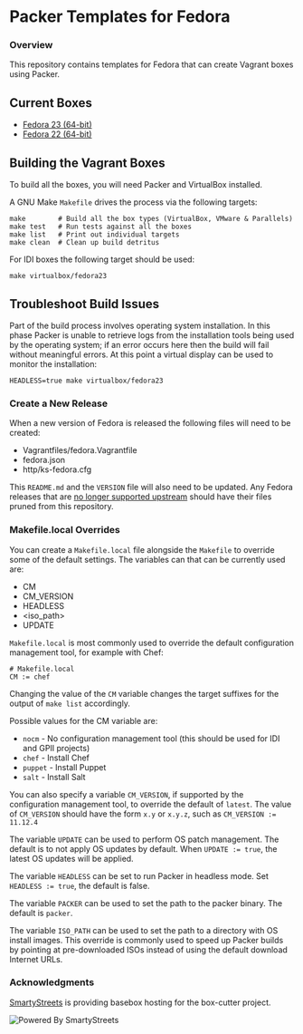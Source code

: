 
# Packer Templates for Fedora

### Overview

This repository contains templates for Fedora that can create Vagrant boxes
using Packer.

## Current Boxes

* [Fedora 23 (64-bit)](https://atlas.hashicorp.com/inclusivedesign/boxes/fedora23)
* [Fedora 22 (64-bit)](https://atlas.hashicorp.com/inclusivedesign/boxes/fedora22)

## Building the Vagrant Boxes

To build all the boxes, you will need Packer and VirtualBox installed.

A GNU Make `Makefile` drives the process via the following targets:

    make        # Build all the box types (VirtualBox, VMware & Parallels)
    make test   # Run tests against all the boxes
    make list   # Print out individual targets
    make clean  # Clean up build detritus
    
For IDI boxes the following target should be used:

    make virtualbox/fedora23

## Troubleshoot Build Issues

Part of the build process involves operating system installation. In this phase Packer is unable to retrieve logs from the installation tools being used by the operating system; if an error occurs here then the build will fail without meaningful errors. At this point a virtual display can be used to monitor the installation:

    HEADLESS=true make virtualbox/fedora23
    
### Create a New Release

When a new version of Fedora is released the following files will need to be created:

* Vagrantfiles/fedora<version>.Vagrantfile
* fedora<version>.json
* http/ks-fedora<version>.cfg

This ``README.md`` and the ``VERSION`` file will also need to be updated. Any Fedora releases that are [no longer supported upstream](https://fedoraproject.org/wiki/Releases#Current_Supported_Releases) should have their files pruned from this repository.

### Makefile.local Overrides

You can create a `Makefile.local` file alongside the `Makefile` to override
some of the default settings.  The variables can that can be currently
used are:

* CM
* CM_VERSION
* HEADLESS
* \<iso_path\>
* UPDATE

`Makefile.local` is most commonly used to override the default configuration
management tool, for example with Chef:

    # Makefile.local
    CM := chef

Changing the value of the `CM` variable changes the target suffixes for
the output of `make list` accordingly.

Possible values for the CM variable are:

* `nocm` - No configuration management tool (this should be used for IDI and GPII projects)
* `chef` - Install Chef
* `puppet` - Install Puppet
* `salt`  - Install Salt

You can also specify a variable `CM_VERSION`, if supported by the
configuration management tool, to override the default of `latest`.
The value of `CM_VERSION` should have the form `x.y` or `x.y.z`,
such as `CM_VERSION := 11.12.4`

The variable `UPDATE` can be used to perform OS patch management.  The
default is to not apply OS updates by default.  When `UPDATE := true`,
the latest OS updates will be applied.

The variable `HEADLESS` can be set to run Packer in headless mode.
Set `HEADLESS := true`, the default is false.

The variable `PACKER` can be used to set the path to the packer binary.
The default is `packer`.

The variable `ISO_PATH` can be used to set the path to a directory with
OS install images.  This override is commonly used to speed up Packer
builds by pointing at pre-downloaded ISOs instead of using the default
download Internet URLs.

### Acknowledgments

[SmartyStreets](http://www.smartystreets.com) is providing basebox hosting for the box-cutter project.

![Powered By SmartyStreets](https://smartystreets.com/resources/images/smartystreets-flat.png)
